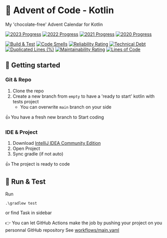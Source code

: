 # 🎄 Advent of Code - Kotlin

My 'chocolate-free' Advent Calendar for Kotlin

[![2023 Progress](https://img.shields.io/badge/2023-2%2F25-f5ef42)](./src/main/kotlin/y2023/)
[![2022 Progress](https://img.shields.io/badge/2022-5%2F25-f5ef42)](./src/main/kotlin/y2022/)
[![2021 Progress](https://img.shields.io/badge/2021-5%2F25-f5ef42)](./src/main/kotlin/y2021/)
[![2020 Progress](https://img.shields.io/badge/2020-1%2F25-f5ef42)](./src/main/kotlin/y2020/)

[![Build & Test](https://github.com/jforatier/advent-of-code-kotlin/actions/workflows/main.yml/badge.svg)](https://github.com/jforatier/advent-of-code-kotlin/actions/workflows/main.yml)
[![Code Smells](https://sonarcloud.io/api/project_badges/measure?project=jforatier_advent-of-code-kotlin&metric=code_smells)](https://sonarcloud.io/summary/new_code?id=jforatier_advent-of-code-kotlin)
[![Reliability Rating](https://sonarcloud.io/api/project_badges/measure?project=jforatier_advent-of-code-kotlin&metric=reliability_rating)](https://sonarcloud.io/summary/new_code?id=jforatier_advent-of-code-kotlin)
[![Technical Debt](https://sonarcloud.io/api/project_badges/measure?project=jforatier_advent-of-code-kotlin&metric=sqale_index)](https://sonarcloud.io/summary/new_code?id=jforatier_advent-of-code-kotlin)
[![Duplicated Lines (%)](https://sonarcloud.io/api/project_badges/measure?project=jforatier_advent-of-code-kotlin&metric=duplicated_lines_density)](https://sonarcloud.io/summary/new_code?id=jforatier_advent-of-code-kotlin)
[![Maintainability Rating](https://sonarcloud.io/api/project_badges/measure?project=jforatier_advent-of-code-kotlin&metric=sqale_rating)](https://sonarcloud.io/summary/new_code?id=jforatier_advent-of-code-kotlin)
[![Lines of Code](https://sonarcloud.io/api/project_badges/measure?project=jforatier_advent-of-code-kotlin&metric=ncloc)](https://sonarcloud.io/summary/new_code?id=jforatier_advent-of-code-kotlin)


## 🚀 Getting started

### Git & Repo
1. Clone the repo
2. Create a new branch from ```empty``` to have a 'ready to start' kotlin with tests project
   - You can overwrite ```main``` branch on your side

👍 You have a fresh new branch to Start coding

### IDE & Project

1. Download [IntelliJ IDEA Community Edition](https://www.jetbrains.com/fr-fr/idea/download)
2. Open Project
3. Sync gradle (if not auto)

👍 The project is ready to code

## 🧪 Run & Test

Run
```
.\gradlew test
```

or find Task in sidebar

👉 You can let GitHub Actions make the job by pushing your project on you personnal GitHub repository
See [workflows/main.yaml](./.github/workflows/main.yml)